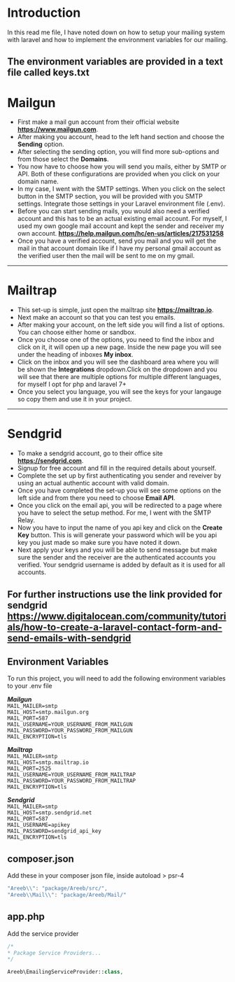 
# Introduction

In this read me file, I have noted down on how to setup your mailing system
with laravel and how to implement the environment variables for our mailing.

The environment variables are provided in a text file called **keys.txt** 
-

# Mailgun

- First make a mail gun account from their official website **https://www.mailgun.com**.
- After making you account, head to the left hand section and choose the **Sending** option.
- After selecting the sending option, you will find more sub-options and from those select the **Domains**.
- You now have to choose how you will send you mails, either by SMTP or API. Both of these configurations are provided when you click on your domain name.
- In my case, I went with the SMTP settings. When you click on the select button in the SMTP section, you will be provided with you SMTP settings. Integrate those settings in your Laravel environment file (.env).
- Before you can start sending mails, you would also need a verified account and this has to be an actual existing email account. For myself, I used my own google mail account and kept the sender and receiver my own account. **https://help.mailgun.com/hc/en-us/articles/217531258**
- Once you have a verified account, send you mail and you will get the mail in that account domain like if I have my personal gmail account as the verified user then the mail will be sent to me on my gmail.
---
# Mailtrap

- This set-up is simple, just open the mailtrap site **https://mailtrap.io**.
- Next make an account so that you can test you emails.
- After making your account, on the left side you will find a list of options. You can choose either home or sandbox.
- Once you choose one of the options, you need to find the inbox and click on it, it will open up a new page. Inside the new page you will see under the heading of inboxes **My inbox**.
- Click on the inbox and you will see the dashboard area where you will be shown the **Integrations** dropdown.Click on the dropdown and you will see that there are multiple options for multiple different languages, for myself I opt for php and laravel 7+
- Once you select you language, you will see the keys for your langauge so copy them and use it in your project.
---
# Sendgrid
- To make a sendgrid account, go to their office site **https://sendgrid.com**.
- Signup for free account and fill in the required details about yourself.
- Complete the set up by first authenticating you sender and reveiver by using an actual authentic account with valid domain.
- Once you have completed the set-up you will see some options on the left side and from there you need to choose **Email API**.
- Once you click on the email api, you will be redirected to a page where you have to select the setup method. For me, I went with the SMTP Relay.
- Now you have to input the name of you api key and click on the **Create Key** button. This is will generate your password which will be you api key you just made so make sure you have noted it down.
- Next apply your keys and you will be able to send message but make sure the sender and the receiver are the authenticated accounts you verified. Your sendgrid username is added by default as it is used for all accounts.

 
For further instructions use the link provided for sendgrid https://www.digitalocean.com/community/tutorials/how-to-create-a-laravel-contact-form-and-send-emails-with-sendgrid 
-


## Environment Variables

To run this project, you will need to add the following environment variables to your .env file

***Mailgun***
\
`MAIL_MAILER=smtp`
\
`MAIL_HOST=smtp.mailgun.org`
\
`MAIL_PORT=587`
\
`MAIL_USERNAME=YOUR_USERNAME_FROM_MAILGUN`
\
`MAIL_PASSWORD=YOUR_PASSWORD_FROM_MAILGUN`
\
`MAIL_ENCRYPTION=tls`

***Mailtrap***
\
`MAIL_MAILER=smtp`
\
`MAIL_HOST=smtp.mailtrap.io`
\
`MAIL_PORT=2525`
\
`MAIL_USERNAME=YOUR_USERNAME_FROM_MAILTRAP`
\
`MAIL_PASSWORD=YOUR_PASSWORD_FROM_MAILTRAP`
\
`MAIL_ENCRYPTION=tls`

***Sendgrid***
\
`MAIL_MAILER=smtp`
\
`MAIL_HOST=smtp.sendgrid.net`
\
`MAIL_PORT=587`
\
`MAIL_USERNAME=apikey`
\
`MAIL_PASSWORD=sendgrid_api_key`
\
`MAIL_ENCRYPTION=tls`
## composer.json
Add these in your composer json file, inside autoload > psr-4
```javascript
"Areeb\\": "package/Areeb/src/",
"Areeb\\Mail\\": "package/Areeb/Mail/"
```
## app.php
Add the service provider
```php
/*
* Package Service Providers...
*/

Areeb\EmailingServiceProvider::class,
```